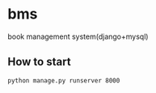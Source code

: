 # bms
book management system(django+mysql)


## How to start
```
python manage.py runserver 8000
```
